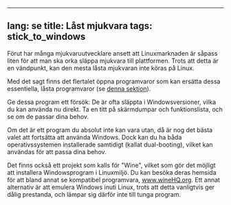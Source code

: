 
---
lang: se
title: Låst mjukvara
tags: stick_to_windows
---

Förut har många mjukvaruutvecklare ansett att Linuxmarknaden är såpass liten för att man ska orka släppa mjukvara till plattformen. Trots att detta är en vändpunkt, kan den mesta låsta mjukvaran inte köras på Linux.

Med det sagt finns det flertalet öppna programvaror som kan ersätta dessa essentiella, låsta programvaror (se <a href="/items/warez">denna sektion</a>).

Ge dessa program ett försök: De är ofta släppta i Windowsversioner, vilka du kan använda nu direkt. Ta en titt på skärmdumpar och funktionslista, och se om de passar dina behov.

Om det är ett program du absolut inte kan vara utan, då är nog det bästa valet att fortsätta att använda Windows. Dock kan du ha båda operativssystemen installerade samtidigt (kallat dual-booting), vilket kan användas för att passa dina behov.


Det finns också ett projekt som kalls för "Wine", vilket som gör det möjligt att installera Windowsprogram i Linuxmiljö. Du kan besöka deras hemsida för att bland annat se kompatibel programvara, <a href="http://www.winehq.org">www.wineHQ.org</a>. Ett annat alternativ är att emulera Windows inuti Linux, trots att detta vanligtvis ger dålig prestanda, och lämpar sig därför inte till tunga program.

